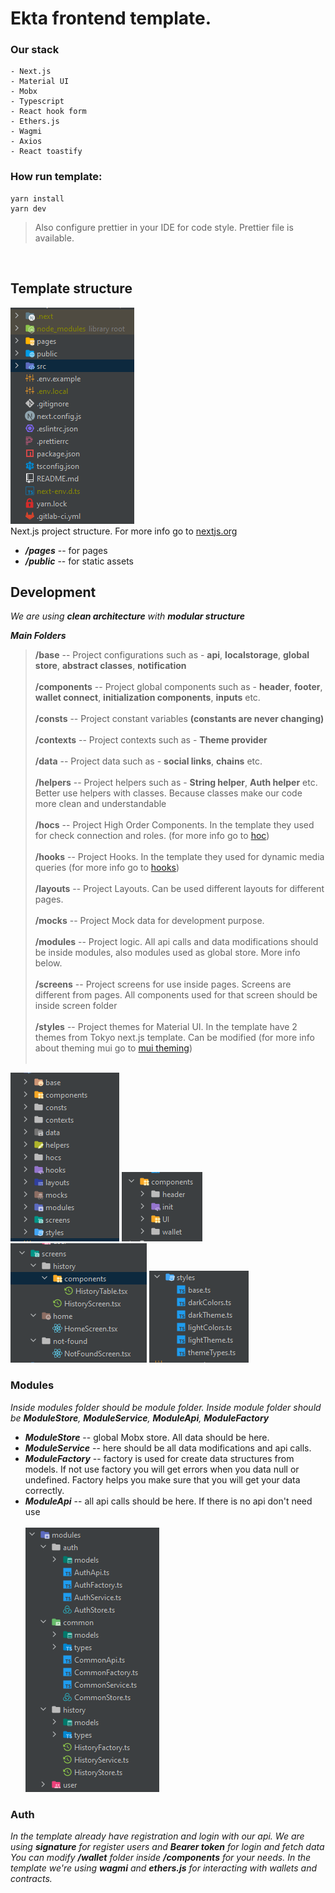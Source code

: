 # Ekta frontend template.

### Our stack
    - Next.js
    - Material UI
    - Mobx
    - Typescript
    - React hook form
    - Ethers.js
    - Wagmi
    - Axios
    - React toastify


### How run template:
    yarn install
    yarn dev

> Also configure prettier in your IDE for code style. Prettier file is available.

<br/>

## Template structure
![structure](/public/images/template/structure.png) <br/>
Next.js project structure. For more info go to [nextjs.org](https://nextjs.org/)
 - ***/pages*** -- for pages
 - ***/public*** -- for static assets

## Development
 *We are using **clean architecture** with **modular structure***<br>

 
***Main Folders***
> **/base** -- Project configurations such as - **api**, **localstorage**, **global store**, **abstract classes**, **notification** <br><br>
> **/components** -- Project global components such as - **header**, **footer**, **wallet connect**, **initialization components**, **inputs** etc.<br><br>
> **/consts** -- Project constant variables **(constants are never changing)**<br><br>
> **/contexts** -- Project contexts such as - **Theme provider**<br><br>
> **/data** -- Project data such as - **social links**, **chains** etc.<br><br>
> **/helpers** -- Project helpers such as - **String helper**, **Auth helper** etc. Better use helpers with classes. Because classes make our code more clean and understandable<br><br>
> **/hocs** -- Project High Order Components. In the template they used for check connection and roles. (for more info go to [hoc](https://reactjs.org/docs/higher-order-components.html))<br><br>
> **/hooks** -- Project Hooks. In the template they used for dynamic media queries (for more info go to [hooks](https://reactjs.org/docs/hooks-intro.html))<br><br>
> **/layouts** -- Project Layouts. Can be used different layouts for different pages.<br><br>
> **/mocks** -- Project Mock data for development purpose.<br><br>
> **/modules** -- Project logic. All api calls and data modifications should be inside modules, also modules used as global store. More info below.<br><br>
> **/screens** -- Project screens for use inside pages. Screens are different from pages. All components used for that screen should be inside screen folder<br><br>
> **/styles** -- Project themes for Material UI. In the template have 2 themes from Tokyo next.js template. Can be modified (for more info about theming mui go to [mui theming](https://mui.com/material-ui/customization/theming/))<br><br>

![structure](/public/images/template/src.png)
![structure](/public/images/template/components.png)
![structure](/public/images/template/screens.png)
![structure](/public/images/template/styles.png)

### Modules
 *Inside modules folder should be module folder. Inside module folder should be **ModuleStore**, **ModuleService**, **ModuleApi**, **ModuleFactory***<br>
- ***ModuleStore*** -- global Mobx store. All data should be here.
- ***ModuleService*** -- here should be all data modifications and api calls.
- ***ModuleFactory*** -- factory is used for create data structures from models. If not use factory you will get errors when you data null or undefined. Factory helps you make sure that you will get your data correctly.
- ***ModuleApi*** -- all api calls should be here. If there is no api don't need use<br><br>
  ![structure](/public/images/template/modules.png)
### Auth
*In the template already have registration and login with our api. We are using **signature** for register users and **Bearer token** for login and fetch data*<br>
*You can modify **/wallet** folder inside **/components** for your needs. In the template we're using **wagmi** and **ethers.js** for interacting with wallets and contracts.*
